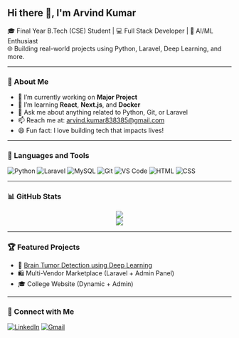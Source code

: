 ## Hi there 👋, I'm Arvind Kumar

🎓 Final Year B.Tech (CSE) Student | 💻 Full Stack Developer | 🤖 AI/ML Enthusiast  
🌐 Building real-world projects using Python, Laravel, Deep Learning, and more.

---

### 🚀 About Me
- 🔭 I’m currently working on **Major Project**
- 🌱 I’m learning **React**, **Next.js**, and **Docker**
- 💬 Ask me about anything related to Python, Git, or Laravel
- 📫 Reach me at: arvind.kumar838385@gmail.com
- 😄 Fun fact: I love building tech that impacts lives!

---

### 🧰 Languages and Tools
![Python](https://img.shields.io/badge/-Python-3776AB?style=flat&logo=python&logoColor=white)
![Laravel](https://img.shields.io/badge/-Laravel-F55247?style=flat&logo=laravel&logoColor=white)
![MySQL](https://img.shields.io/badge/-MySQL-4479A1?style=flat&logo=mysql&logoColor=white)
![Git](https://img.shields.io/badge/-Git-F05032?style=flat&logo=git&logoColor=white)
![VS Code](https://img.shields.io/badge/-VSCode-007ACC?style=flat&logo=visual-studio-code&logoColor=white)
![HTML](https://img.shields.io/badge/-HTML5-E34F26?style=flat&logo=html5&logoColor=white)
![CSS](https://img.shields.io/badge/-CSS3-1572B6?style=flat&logo=css3&logoColor=white)

---

### 📊 GitHub Stats
<p align="center">
  <img src="https://github-readme-stats.vercel.app/api?username=arvindkumar8383&show_icons=true&theme=radical" />
  <br/>
  <img src="https://github-readme-streak-stats.herokuapp.com/?user=arvindkumar8383&theme=radical" />
</p>

---

### 🏆 Featured Projects
- 🧠 [Brain Tumor Detection using Deep Learning](https://github.com/arvindkumar8383/brain-tumor-detection)
- 🛍️ Multi-Vendor Marketplace (Laravel + Admin Panel)
- 🎓 College Website (Dynamic + Admin)

---

### 🔗 Connect with Me
[![LinkedIn](https://img.shields.io/badge/-LinkedIn-blue?style=flat&logo=linkedin&logoColor=white)](https://www.linkedin.com/in/arvindkumar8383)
[![Gmail](https://img.shields.io/badge/-Gmail-D14836?style=flat&logo=gmail&logoColor=white)](mailto:arvindkumar8383@gmail.com)

<!--
**arvindkumar8383/arvindkumar8383** is a ✨ _special_ ✨ repository because its `README.md` (this file) appears on your GitHub profile.

Here are some ideas to get you started:

- 🔭 I’m currently working on ...
- 🌱 I’m currently learning ...
- 👯 I’m looking to collaborate on ...
- 🤔 I’m looking for help with ...
- 💬 Ask me about ...
- 📫 How to reach me: ...
- 😄 Pronouns: ...
- ⚡ Fun fact: ...
-->
